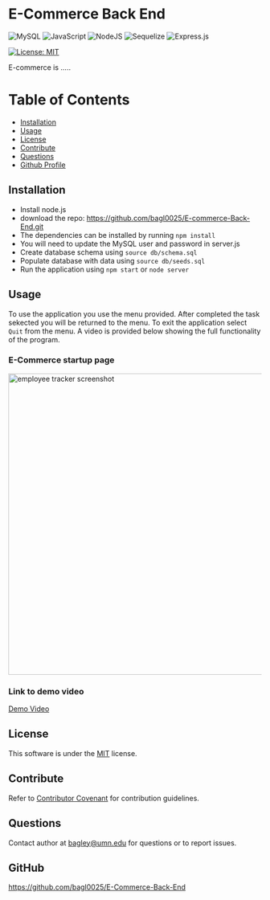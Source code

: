 # E-Commerce Back End
![MySQL](https://img.shields.io/badge/mysql-%2300f.svg?style=for-the-badge&logo=mysql&logoColor=white)
![JavaScript](https://img.shields.io/badge/javascript-%23323330.svg?style=for-the-badge&logo=javascript&logoColor=%23F7DF1E)
![NodeJS](https://img.shields.io/badge/node.js-6DA55F?style=for-the-badge&logo=node.js&logoColor=white)
![Sequelize](https://img.shields.io/badge/Sequelize-52B0E7?style=for-the-badge&logo=Sequelize&logoColor=white)
![Express.js](https://img.shields.io/badge/express.js-%23404d59.svg?style=for-the-badge&logo=express&logoColor=%2361DAFB)

[![License: MIT](https://img.shields.io/badge/License-MIT-yellow.svg)](https://opensource.org/licenses/MIT)

E-commerce is .....

# Table of Contents
* [Installation](#installation)
* [Usage](#usage)
* [License](#license)
* [Contribute](#contribute)
* [Questions](#questions)
* [Github Profile](#github)

## Installation

- Install node.js
- download the repo: https://github.com/bagl0025/E-commerce-Back-End.git
- The dependencies can be installed by running `npm install`
- You will need to update the MySQL user and password in server.js
- Create database schema using `source db/schema.sql`
- Populate database with data using `source db/seeds.sql`
- Run the application using `npm start` or `node server`

## Usage
To use the application you use the menu provided. After completed the task sekected you will be returned to the menu. To exit the application select `Quit` from the menu. A video is provided below showing the full functionality of the program.

### E-Commerce startup page

<img src="./assets/images/screenshot.png" alt="employee tracker screenshot" width="600"/>

### Link to demo video

[Demo Video](https://drive.google.com/file/d/1vqj7zHCmdeJgTr5-SgzsGTkV4gqw1sM-/view?usp=sharing)

## License
This software is under the [MIT](./LICENSE) license.

## Contribute
Refer to [Contributor Covenant](https://www.contributor-covenant.org/) for contribution guidelines.

## Questions
Contact author at bagley@umn.edu for questions or to report issues.

## GitHub
https://github.com/bagl0025/E-Commerce-Back-End

